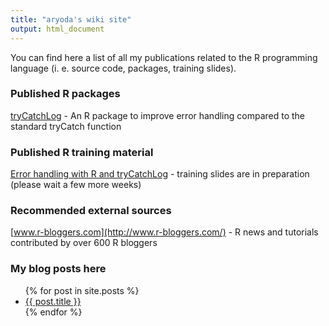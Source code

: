 ```yaml
---
title: "aryoda's wiki site"
output: html_document
---
```



You can find here a list of all my publications related to the R programming language
(i. e. source code, packages, training slides).



### Published R packages

[tryCatchLog](https://github.com/aryoda/tryCatchLog) - An R package to improve error handling compared to the standard tryCatch function



### Published R training material

[Error handling with R and tryCatchLog](https://github.com/aryoda/R_trainings) - training slides are in preparation (please wait a few more weeks)



### Recommended external sources

[www.r-bloggers.com](http://www.r-bloggers.com/) - R news and tutorials contributed by over 600 R bloggers




### My blog posts here

<ul>
  {% for post in site.posts %}
    <li>
      <a href="{{ post.url }}">{{ post.title }}</a>
    </li>
  {% endfor %}
</ul>
